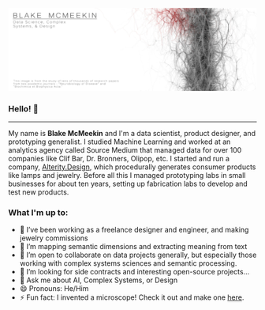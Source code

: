 ![Header of two citation networks from academic journals](https://github.com/thegrandblooms/thegrandblooms/blob/79438adbb8eca30c52230ad8a2aecf83ff3e77c2/GitHub_Header_2.jpg)

### Hello! 👋
---
My name is **Blake McMeekin** and I'm a data scientist, product designer, and prototyping generalist. I studied Machine Learning and worked at an analytics agency called Source Medium that managed data for over 100 companies like Clif Bar, Dr. Bronners, Olipop, etc. I started and run a company, [Alterity.Design](https://www.alterity.design/), which procedurally generates consumer products like lamps and jewelry. Before all this I managed prototyping labs in small businesses for about ten years, setting up fabrication labs to develop and test new products.

### What I'm up to:

- 🔭 I’ve been working as a freelance designer and engineer, and making jewelry commissions
- 🌱 I’m mapping semantic dimensions and extracting meaning from text
- 👯 I’m open to collaborate on data projects generally, but especially those working with complex systems sciences and semantic processing.
- 🤔 I’m looking for side contracts and interesting open-source projects...
- 💬 Ask me about AI, Complex Systems, or Design
- 😄 Pronouns: He/Him
- ⚡ Fun fact: I invented a microscope! Check it out and make one [here](https://www.alterity.design/projection-microscope).
